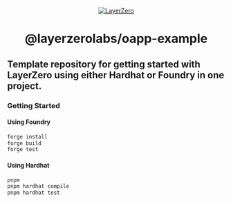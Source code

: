 <p align="center">
  <a href="https://layerzero.network">
    <img alt="LayerZero" style="max-width: 500px" src="https://d3a2dpnnrypp5h.cloudfront.net/bridge-app/lz.png"/>
  </a>
</p>

<h1 align="center">@layerzerolabs/oapp-example</h1>

## Template repository for getting started with LayerZero using either Hardhat or Foundry in one project.

### Getting Started

#### Using Foundry

```bash
forge install
forge build
forge test
```

#### Using Hardhat

```bash
pnpm
pnpm hardhat compile
pnpm hardhat test
```
